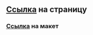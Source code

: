 ## [Ссылка](https://olesya1988.github.io/pricing_built_for_businesses_of_all_sizes/) на страницу

### [Ссылка](https://www.figma.com/design/9M3JejlQSA9EGaZBMDR5Il/%D0%97%D0%B0%D0%B4%D0%B0%D0%BD%D0%B8%D0%B5-1-%D1%81%D0%BF%D1%80%D0%B8%D0%BD%D1%82?node-id=0-2&t=nMuRIpkVRsdJLmPk-0) на макет